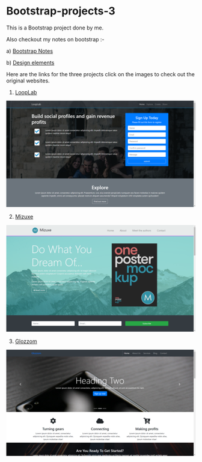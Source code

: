 # Bootstrap-projects-3

This is a Bootstrap project done by me.

Also checkout my notes on bootstrap :-

a) [Bootstrap Notes](./bootstrapNotes.md)

b) [Design elements](./designElements.md)

Here are the links for the three projects click on the images to check out the original websites.

1. [LoopLab](https://agrawalshrawan245.github.io/Bootstrap-projects-3/website1/index.html)
 <p align="center">
   <a href="https://agrawalshrawan245.github.io/Bootstrap-projects-3/website1/index.html" rel="noopener">
  <img src="./website1/img/website1.png" alt="Project logo"></a>
 </p>

2. [Mizuxe](https://agrawalshrawan245.github.io/Bootstrap-projects-3/website2/index.html)
 <p align="center">
   <a href="https://agrawalshrawan245.github.io/Bootstrap-projects-3/website2/index.html" rel="noopener">
  <img src="./website2/img/website2.png" alt="Project logo"></a>
 </p>

3. [Glozzom](https://agrawalshrawan245.github.io/Bootstrap-projects-3/website3/index.html)
 <p align="center">
   <a href="https://agrawalshrawan245.github.io/Bootstrap-projects-3/website3/index.html" rel="noopener">
  <img src="./website3/img/website3.png" alt="Project logo"></a>
 </p>
